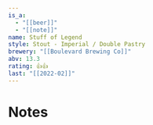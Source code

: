 ```yaml
---
is_a:
  - "[[beer]]"
  - "[[note]]"
name: Stuff of Legend
style: Stout - Imperial / Double Pastry
brewery: "[[Boulevard Brewing Co]]"
abv: 13.3
rating: 👍👍
last: "[[2022-02]]"
---
```

# Notes

